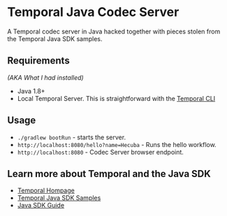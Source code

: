 # Temporal Java Codec Server

A Temporal codec server in Java hacked together with pieces stolen from the Temporal Java SDK samples.

## Requirements

*(AKA What I had installed)*

* Java 1.8+
* Local Temporal Server. This is straightforward with the [Temporal CLI](https://github.com/temporalio/cli)

## Usage

* `./gradlew bootRun` - starts the server.
* `http://localhost:8080/hello?name=Hecuba` - Runs the hello workflow.
* `http://localhost:8080` - Codec Server browser endpoint.

## Learn more about Temporal and the Java SDK

* [Temporal Hompage](https://temporal.io/)
* [Temporal Java SDK Samples](https://github.com/temporalio/samples-java)
* [Java SDK Guide](https://docs.temporal.io/dev-guide/java)